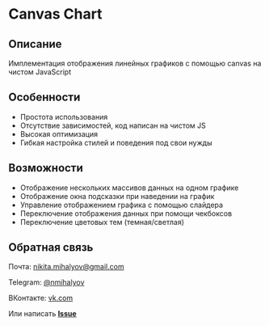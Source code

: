 # Canvas Chart
## Описание
Имплементация отображения линейных графиков с помощью canvas на чистом JavaScript
## Особенности
+ Простота использования
+ Отсутствие зависимостей, код написан на чистом JS
+ Высокая оптимизация
+ Гибкая настройка стилей и поведения под свои нужды
## Возможности
+ Отображение нескольких массивов данных на одном графике
+ Отображение окна подсказки при наведении на график
+ Управление отображением графика с помощью слайдера
+ Переключение отображения данных при помощи чекбоксов
+ Переключение цветовых тем (темная/светлая)
## Обратная связь
Почта: [nikita.mihalyov@gmail.com](mailto:nikita.mihalyov@gmail.com)

Telegram: [@nmihalyov](http://t.me/nmihalyov)

ВКонтакте: [vk.com](https://vk.com/nmihalyov)

Или написать **[Issue](https://github.com/nmihalyov/canvas-chart/issues/new)**